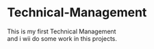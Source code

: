 # Technical-Management
This is my first Technical Management
<br>
and i wii do some work in this projects.
